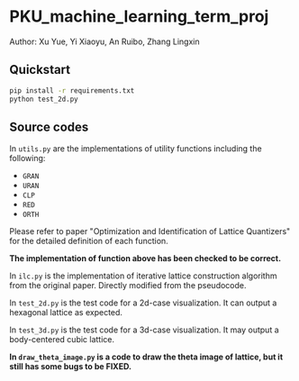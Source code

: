 # PKU_machine_learning_term_proj

Author: Xu Yue, Yi Xiaoyu, An Ruibo, Zhang Lingxin

## Quickstart

```bash
pip install -r requirements.txt
python test_2d.py
```

## Source codes

In `utils.py` are the implementations of utility functions including the following:

- `GRAN`
- `URAN`
- `CLP`
- `RED`
- `ORTH`
  
Please refer to paper "Optimization and Identification of Lattice Quantizers" for the detailed definition of each function.

**The implementation of function above has been checked to be correct.**

In `ilc.py` is the implementation of iterative lattice construction algorithm from the original paper. Directly modified from the pseudocode. 

In `test_2d.py` is the test code for a 2d-case visualization. It can output a hexagonal lattice as expected. 

In `test_3d.py` is the test code for a 3d-case visualization. It may output a body-centered cubic lattice. 

**In `draw_theta_image.py` is a code to draw the theta image of lattice, but it still has some bugs to be FIXED.**
